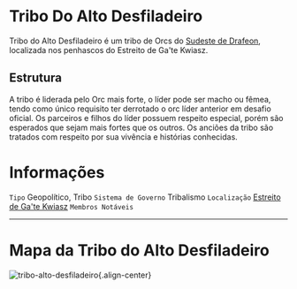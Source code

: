 <!-- TITLE: Tribo Do Alto Desfiladeiro -->
<!-- SUBTITLE: Visão geral sobre Tribo Do Alto Desfiladeiro -->

# Tribo Do Alto Desfiladeiro
Tribo do Alto Desfiladeiro é um tribo de Orcs do [Sudeste de Drafeon](http://localhost/lugares/plano-material/drafeon/sudeste-de-drafeon#sudeste-de-drafeon), localizada nos penhascos do Estreito de Ga'te Kwiasz.

## Estrutura
A tribo é liderada pelo Orc mais forte, o líder pode ser macho ou fêmea, tendo como único requisito ter derrotado o orc líder anterior em desafio oficial. Os parceiros e filhos do líder possuem respeito especial, porém são esperados que sejam mais fortes que os outros.   Os anciões da tribo são tratados com respeito por sua vivência e histórias conhecidas.

# Informações
`Tipo` Geopolítico, Tribo
`Sistema de Governo` Tribalismo
`Localização` [Estreito de Ga'te Kwiasz]()
`Membros Notáveis`

-----

# Mapa da Tribo do Alto Desfiladeiro
![tribo-alto-desfiladeiro](/uploads/mapas/tribo-alto-desfiladeiro.jpg "tribo-alto-desfiladeiro"){.align-center}
